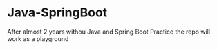 # Java-SpringBoot
After almost 2 years withou Java and Spring Boot Practice the repo will work as a playground

